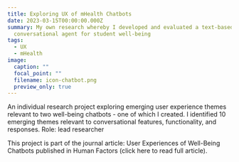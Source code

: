 ```yaml
---
title: Exploring UX of mHealth Chatbots
date: 2023-03-15T00:00:00.000Z
summary: My own research whereby I developed and evaluated a text-based SMS
  conversational agent for student well-being
tags:
  - UX
  - mHealth
image:
  caption: ""
  focal_point: ""
  filename: icon-chatbot.png
  preview_only: true
---
```

An individual research project exploring emerging user experience themes relevant to two well-being chatbots - one of which I created. I identified 10 emerging themes relevant to conversational features, functionality, and responses.
Role: lead researcher

This project is part of the journal article: User Experiences of Well-Being Chatbots published in Human Factors (click here to read full article).
